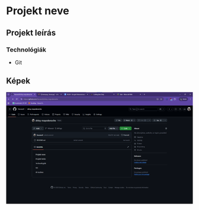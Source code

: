 # Projekt neve

## Projekt leírás

### Technológiák

- Git

## Képek
![alt text](<Képernyőkép 2025-09-15 091917.png>)